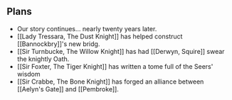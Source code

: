 ## Plans
- Our story continues... nearly twenty years later.
- [[Lady Tressara, The Dust Knight]] has helped construct [[Bannockbry]]'s new bridg.
- [[Sir Turnbucke, The Willow Knight]] has had [[Derwyn, Squire]] swear the knightly Oath.
- [[Sir Foxter, The Tiger Knight]] has written a tome full of the Seers' wisdom
- [[Sir Crabbe, The Bone Knight]] has forged an alliance between [[Aelyn's Gate]] and [[Pembroke]].
